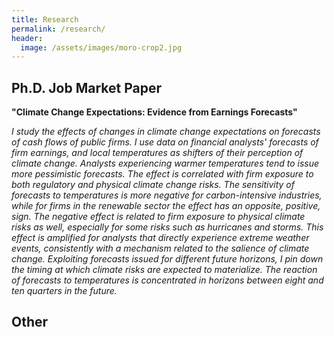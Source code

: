 ```yaml
---
title: Research
permalink: /research/
header:
  image: /assets/images/moro-crop2.jpg
---
```


## Ph.D. Job Market Paper

**"Climate Change Expectations: Evidence from Earnings Forecasts"**

*I study the effects of changes in climate change expectations on forecasts of cash flows of public firms.
    I use data on financial analysts' forecasts of firm earnings, and local temperatures as shifters of their 
    perception of climate change. 
     Analysts experiencing warmer temperatures tend to issue more pessimistic forecasts.
    The effect is correlated with firm exposure to both regulatory and physical climate change risks.
    The sensitivity of forecasts to temperatures is more negative for carbon-intensive industries, while for firms in the renewable sector the effect has an opposite, positive, sign.
    The negative effect is related to firm exposure to physical climate risks as well, especially for some risks such as hurricanes and storms. 
    This effect is amplified for analysts that directly experience extreme weather events, consistently with a mechanism related to the salience of climate change. 
    Exploiting forecasts issued for different future horizons, I pin down the timing at which climate risks are expected to materialize.
    The reaction of forecasts to temperatures is concentrated in horizons between eight and ten quarters in the future.* 

<!-- Example of show/hide toggle for abstract:   
<details>
  <summary>Abstract</summary>
   <i>A central tenet of economic theory is that market power induces deadweight loss. This claim rests on an assumption that is difficult to verify empirically. Namely, that dominant firms produce less than the social optimum. I provide evidence of such restrictive behaviour using a rich dataset of Norwegian hydropower firms. The research design exploits exogenous variation in market power, arising from transmission bottlenecks and the formation of localized electricity markets. The unique production traits of hydropower production further helps to avoid empirical complications associated with marginal cost estimation and endogenous variation in the supply mix. This allows me to identify the causal impact of market power on firm behaviour in a reduced-form setting that requires minimal assumptions. I show that gaining pivotal status can cause firms to withhold production by as much as a two to five percent. My results suggest that even nominally competitive markets are susceptible to strategic manipulation and welfare losses.</i>
</details>
<br>

([Paper]({{ site.url }}/papers/hydro.pdf){:target="_blank"}.)


-->


## Other

